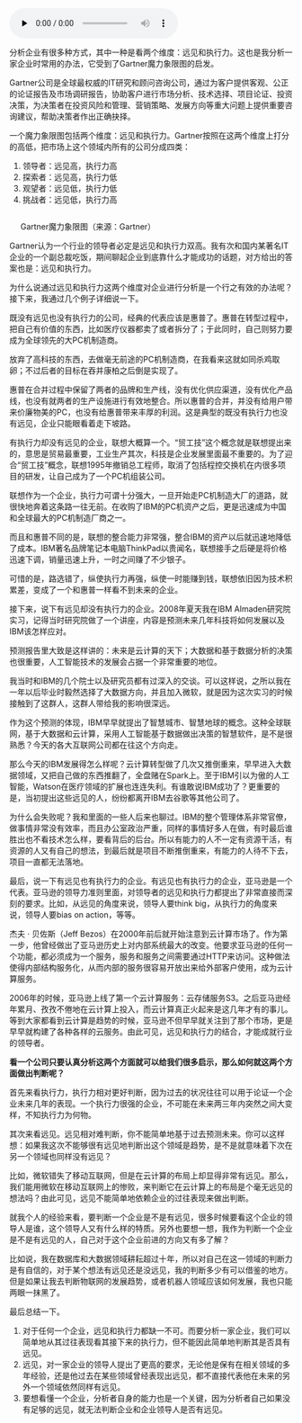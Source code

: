 <audio id="audio" title="106 | 分析企业的两要素：远见和执行力" controls="" preload="none"><source id="mp3" src="https://static001.geekbang.org/resource/audio/07/fc/072847828f42cbd0c27d6bbbb68ea3fc.mp3"></audio>

分析企业有很多种方式，其中一种是看两个维度：远见和执行力。这也是我分析一家企业时常用的办法，它受到了Gartner魔力象限图的启发。

Gartner公司是全球最权威的IT研究和顾问咨询公司，通过为客户提供客观、公正的论证报告及市场调研报告，协助客户进行市场分析、技术选择、项目论证、投资决策，为决策者在投资风险和管理、营销策略、发展方向等重大问题上提供重要咨询建议，帮助决策者作出正确抉择。

一个魔力象限图包括两个维度：远见和执行力。Gartner按照在这两个维度上打分的高低，把市场上这个领域内所有的公司分成四类：

1. 领导者：远见高，执行力高
1. 探索者：远见高，执行力低
1. 观望者：远见低，执行力低
1. 挑战者：远见低，执行力高

<img src="https://static001.geekbang.org/resource/image/9d/b3/9da334e90ebb7c1cde5be735675862b3.jpg" alt="" />

     Gartner魔力象限图（来源：Gartner）

Gartner认为一个行业的领导者必定是远见和执行力双高。我有次和国内某著名IT企业的一个副总裁吃饭，期间聊起企业到底靠什么才能成功的话题，对方给出的答案也是：远见和执行力。

为什么说通过远见和执行力这两个维度对企业进行分析是一个行之有效的办法呢？接下来，我通过几个例子详细说一下。

既没有远见也没有执行力的公司，经典的代表应该是惠普了。惠普在转型过程中，把自己有价值的东西，比如医疗仪器都卖了或者拆分了；于此同时，自己则努力要成为全球领先的大PC机制造商。

放弃了高科技的东西，去做毫无前途的PC机制造商，在我看来这就如同杀鸡取卵；不过后者的目标在吞并康柏之后倒是实现了。

惠普在合并过程中保留了两者的品牌和生产线，没有优化供应渠道，没有优化产品线，也没有就两者的生产设施进行有效地整合。所以惠普的合并，并没有给用户带来价廉物美的PC，也没有给惠普带来丰厚的利润。这是典型的既没有执行力也没有远见，企业只能眼看着走下坡路。

有执行力却没有远见的企业，联想大概算一个。“贸工技”这个概念就是联想提出来的，意思是贸易最重要，工业生产其次，科技是企业发展里面最不重要的。为了迎合“贸工技”概念，联想1995年撤销总工程师，取消了包括程控交换机在内很多项目的研发，让自己成为了一个PC机组装公司。

联想作为一个企业，执行力可谓十分强大，一旦开始走PC机制造大厂的道路，就很快地奔着这条路一往无前。在收购了IBM的PC机资产之后，更是迅速成为中国和全球最大的PC机制造厂商之一。

而且和惠普不同的是，联想的整合能力非常强，整合IBM的资产以后就迅速地降低了成本。IBM著名品牌笔记本电脑ThinkPad以贵闻名，联想接手之后硬是将价格迅速下调，销量迅速上升，一时之间赚了不少银子。

可惜的是，路选错了，纵使执行力再强，纵使一时能赚到钱，联想依旧因为技术积累差，变成了一个和惠普一样看不到未来的企业。

接下来，说下有远见却没有执行力的企业。2008年夏天我在IBM Almaden研究院实习，记得当时研究院做了一个讲座，内容是预测未来几年科技将如何发展以及IBM该怎样应对。

预测报告里大致是这样讲的：未来是云计算的天下；大数据和基于数据分析的决策也很重要，人工智能技术的发展会占据一个非常重要的地位。

我当时和IBM的几个院士以及研究员都有过深入的交谈。可以这样说，之所以我在一年以后毕业时毅然选择了大数据方向，并且加入微软，就是因为这次实习的时候接触到了这群人，这群人带给我的影响很深远。

作为这个预测的体现，IBM早早就提出了智慧城市、智慧地球的概念。这种全球联网，基于大数据和云计算，采用人工智能基于数据做出决策的智慧软件，是不是很熟悉？今天的各大互联网公司都在往这个方向走。

那么今天的IBM发展得怎么样呢？云计算转型做了几次又推倒重来，早早进入大数据领域，又把自己做的东西推翻了，全盘赌在Spark上。至于IBM引以为傲的人工智能，Watson在医疗领域的扩展也连连失利。有谁敢说IBM成功了？更重要的是，当初提出这些远见的人，纷纷都离开IBM去谷歌等其他公司了。

为什么会失败呢？我和里面的一些人后来也聊过。IBM的整个管理体系非常官僚，做事情非常没有效率，而且办公室政治严重，同样的事情好多人在做，有时最后谁胜出也不看技术怎么样，要看背后的后台。所以有能力的人不一定有资源干活，有资源的人又有自己的想法，到最后就是项目不断推倒重来，有能力的人待不下去，项目一直都无法落地。

最后，说一下有远见也有执行力的企业。有远见也有执行力的企业，亚马逊是一个代表。亚马逊的领导力准则里面，对领导者的远见和执行力都提出了非常直接而深刻的要求。比如，从远见的角度来说，领导人要think big，从执行力的角度来说，领导人要bias on action，等等。

杰夫 · 贝佐斯（Jeff Bezos）在2000年前后就开始注意到云计算市场了。作为第一步，他曾经做出了亚马逊历史上对内部系统最大的改变。他要求亚马逊的任何一个功能，都必须成为一个服务，服务和服务之间需要通过HTTP来访问。这种做法使得内部结构服务化，从而内部的服务很容易开放出来给外部客户使用，成为云计算服务。

2006年的时候，亚马逊上线了第一个云计算服务：云存储服务S3。之后亚马逊经年累月、孜孜不倦地在云计算上投入，而云计算真正火起来是这几年才有的事儿。等到大家都看到云计算是趋势的时候，亚马逊不但早早就关注到了那个市场，更是早早就构建了各种各样的云服务。由此可见，远见和执行力的结合，才能成就行业的领导者。

**看一个公司只要认真分析这两个方面就可以给我们很多启示，那么如何就这两个方面做出判断呢？**

首先来看执行力，执行力相对更好判断，因为过去的状况往往可以用于论证一个企业未来几年的表现。一个执行力很强的企业，不可能在未来两三年内突然之间大变样，不知执行力为何物。

其次来看远见。远见相对难判断，你不能简单地基于过去预测未来。你可以这样想：如果我这次不能够很有远见地判断出这个领域是趋势，是不是就意味着下次在另一个领域也同样没有远见？

比如，微软错失了移动互联网，但是在云计算的布局上却显得非常有远见。那么，我们能用微软在移动互联网上的惨败，来判断它在云计算上的布局是个毫无远见的想法吗？由此可见，远见不能简单地依赖企业的过往表现来做出判断。

就我个人的经验来看，要判断一个企业是不是有远见，很多时候要看这个企业的领导人是谁，这个领导人又有什么样的特质。另外也要想一想，我作为判断一个企业是不是有远见的人，自己对于这个企业前进的方向又有多了解？

比如说，我在数据库和大数据领域耕耘超过十年，所以对自己在这一领域的判断力是有自信的，对于某个想法有远见还是没远见，我的判断多少有可以借鉴的地方。但是如果让我去判断物联网的发展趋势，或者机器人领域应该如何发展，我也只能两眼一抹黑了。

最后总结一下。

1. 对于任何一个企业，远见和执行力都缺一不可。而要分析一家企业，我们可以简单地从其过往表现看其接下来的执行力，但不能因此简单地判断其是否具有远见。
1. 远见，对一家企业的领导人提出了更高的要求，无论他是保有在相关领域的多年经验，还是他过去在某些领域曾经表现出远见，都不直接代表他在未来的另外一个领域依然同样有远见。
1. 要想看懂一个企业，分析者自身的能力也是一个关键，因为分析者自己如果没有足够的远见，就无法判断企业和企业领导人是否有远见。



